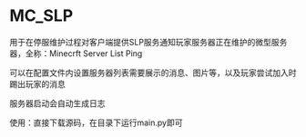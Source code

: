 # MC_SLP
用于在停服维护过程对客户端提供SLP服务通知玩家服务器正在维护的微型服务器，全称：Minecrft Server List Ping

可以在配置文件内设置服务器列表需要展示的消息、图片等，以及玩家尝试加入时踢出玩家的消息

服务器启动会自动生成日志

使用：直接下载源码，在目录下运行main.py即可
